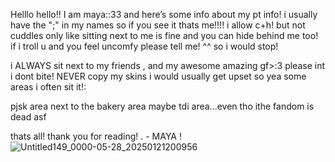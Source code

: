 Helllo hello!! I am maya::33 and here’s some info about my pt info!
i usually have the ";" in my names so if you see it thats me!!!! 
i allow c+h! but not cuddles only like sitting next to me is fine and you can hide behind me too!
if i troll u and you feel uncomfy please tell me! ^^ so i would stop!

i ALWAYS sit next to my friends , and my awesome amazing gf>:3 
please int i dont bite!
NEVER copy my skins i would usually get upset so yea
some areas i often sit it!:

pjsk area
next to the bakery area 
maybe tdi area...even tho ithe fandom is dead asf

thats all! thank you for reading!
      . - MAYA !![Untitled149_0000-05-28_20250121200956](https://github.com/user-attachments/assets/86266e4d-d5a3-4f90-a792-687a199780c0)
